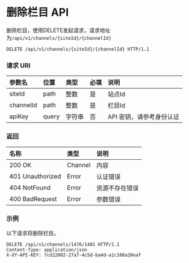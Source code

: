 # 删除栏目 API

删除栏目，使用DELETE发起请求，请求地址为`/api/v1/channels/{siteId}/{channelId}`

```
DELETE /api/v1/channels/{siteId}/{channelId} HTTP/1.1
```

### 请求 URI

| 参数名 | 位置 | 类型 | 必填 | 说明 |
| :----- | :----- | :----- | :----- | :----- |
|siteId	|path	|整数	|是	|站点Id|
|channelId	|path	|整数	|是	|栏目Id|
| apiKey | query | 字符串 | 否 | API 密钥，请参考身份认证 |

### 返回

| 名称 | 类型 | 说明 |
| :----- | :----- | :----- |
|200 OK	|Channel	|内容|
|401 Unauthorized	|Error	|认证错误|
|404 NotFound	|Error	|资源不存在错误|
|400 BadRequest	|Error	|参数错误|

### 示例

以下请求将删除栏目。

```
DELETE /api/v1/channels/1476/1481 HTTP/1.1
Content-Type: application/json
X-XY-API-KEY: 7cd22002-27a7-4c5d-ba4d-a1c108a20eaf
```